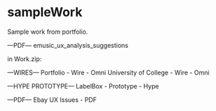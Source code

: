 sampleWork
==========

Sample work from portfolio.

—PDF—
emusic_ux_analysis_suggestions

in Work.zip:

  —WIRES—
  Portfolio - Wire - Omni
  University of College - Wire - Omni
  
  —HYPE PROTOTYPE—
  LabelBox - Prototype - Hype
  
  —PDF—
  Ebay UX Issues - PDF
